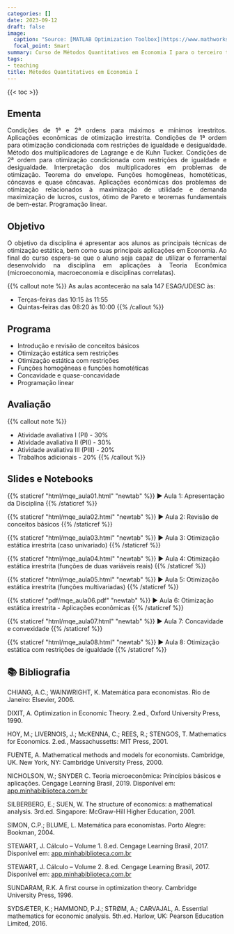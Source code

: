 ```yaml
---
categories: []
date: 2023-09-12
draft: false
image:
  caption: "Source: [MATLAB Optimization Toolbox](https://www.mathworks.com/help/optim/ug/optimization-toolbox-tutorial.html)"
  focal_point: Smart
summary: Curso de Métodos Quantitativos em Economia I para o terceiro termo da graduação UDESC.
tags:
- teaching
title: Métodos Quantitativos em Economia I
---
```


{{< toc >}}
## Ementa

<p align="justify">Condições de 1ª e 2ª ordens para máximos e mínimos irrestritos. Aplicações econômicas de otimização irrestrita. Condições de 1ª ordem para otimização condicionada com restrições de igualdade e desigualdade. Método dos multiplicadores de Lagrange e de Kuhn Tucker. Condições de 2ª ordem para otimização condicionada com restrições de igualdade e desigualdade. Interpretação dos multiplicadores em problemas de otimização. Teorema do envelope. Funções homogêneas, homotéticas, côncavas e quase côncavas. Aplicações econômicas dos problemas de otimização relacionados à maximização de utilidade e demanda maximização de lucros, custos, ótimo de Pareto e teoremas fundamentais de bem-estar. Programação linear.</p>

## Objetivo

<p align="justify">O objetivo da disciplina é apresentar aos alunos as principais técnicas de otimização estática, bem como suas principais aplicações em Economia. Ao final do curso espera-se que o aluno seja capaz de utilizar o ferramental desenvolvido na disciplina em aplicações à Teoria Econômica (microeconomia, macroeconomia e disciplinas correlatas).</p>

{{% callout note %}}
As aulas acontecerão na sala 147 ESAG/UDESC às:
- Terças-feiras das 10:15 às 11:55
- Quintas-feiras das 08:20 às 10:00
{{% /callout %}}

## Programa

- Introdução e revisão de conceitos básicos
- Otimização estática sem restrições
- Otimização estática com restrições
- Funções homogêneas e funções homotéticas
- Concavidade e quase-concavidade
- Programação linear

## Avaliação

{{% callout note %}}
- Atividade avaliativa I (PI) - 30%
- Atividade avaliativa II (PII) - 30%
- Atividade avaliativa III (PIII) - 20%
- Trabalhos adicionais - 20%
{{% /callout %}}

## Slides e Notebooks

{{% staticref "html/mqe_aula01.html" "newtab" %}} ▶️ Aula 1: Apresentação da Disciplina {{% /staticref %}}

{{% staticref "html/mqe_aula02.html" "newtab" %}} ▶️ Aula 2: Revisão de conceitos básicos {{% /staticref %}}

{{% staticref "html/mqe_aula03.html" "newtab" %}} ▶️ Aula 3: Otimização estática irrestrita (caso univariado) {{% /staticref %}}

{{% staticref "html/mqe_aula04.html" "newtab" %}} ▶️ Aula 4: Otimização estática irrestrita (funções de duas variáveis reais) {{% /staticref %}}

{{% staticref "html/mqe_aula05.html" "newtab" %}} ▶️ Aula 5: Otimização estática irrestrita (funções multivariadas) {{% /staticref %}}

{{% staticref "pdf/mqe_aula06.pdf" "newtab" %}} ▶️ Aula 6: Otimização estática irrestrita - Aplicações econômicas {{% /staticref %}}

{{% staticref "html/mqe_aula07.html" "newtab" %}} ▶️ Aula 7: Concavidade e convexidade {{% /staticref %}}

{{% staticref "html/mqe_aula08.html" "newtab" %}} ▶️ Aula 8: Otimização estática com restrições de igualdade {{% /staticref %}}

## 📚 Bibliografia

CHIANG, A.C.; WAINWRIGHT, K. Matemática para economistas. Rio de Janeiro: Elsevier, 2006.

DIXIT, A. Optimization in Economic Theory. 2.ed., Oxford University Press, 1990.

HOY, M.; LIVERNOIS, J.; McKENNA, C.; REES, R.; STENGOS, T. Mathematics for Economics. 2.ed., Massachussetts: MIT Press, 2001.

FUENTE, A. Mathematical methods and models for economists. Cambridge, UK. New York, NY: Cambridge University Press, 2000.

NICHOLSON, W.; SNYDER C. Teoria microeconômica: Princípios básicos e aplicações. Cengage Learning Brasil, 2019. Disponível em: [app.minhabiblioteca.com.br](https://app.minhabiblioteca.com.br/#/books/9788522127030/)

SILBERBERG, E.; SUEN, W. The structure of economics: a mathematical analysis. 3rd.ed. Singapore: McGraw-Hill Higher Education, 2001.

SIMON, C.P.; BLUME, L. Matemática para economistas. Porto Alegre: Bookman, 2004.

STEWART, J. Cálculo – Volume 1. 8.ed. Cengage Learning Brasil, 2017. Disponível em: [app.minhabiblioteca.com.br](https://app.minhabiblioteca.com.br/#/books/9788522126859/)

STEWART, J. Cálculo – Volume 2. 8.ed. Cengage Learning Brasil, 2017. Disponível em: [app.minhabiblioteca.com.br](https://app.minhabiblioteca.com.br/#/books/9788522126866/)

SUNDARAM, R.K. A first course in optimization theory. Cambridge University Press, 1996.

SYDSÆTER, K.; HAMMOND, P.J.; STRØM, A.; CARVAJAL, A. Essential mathematics for economic analysis. 5th.ed. Harlow, UK: Pearson Education Limited, 2016.